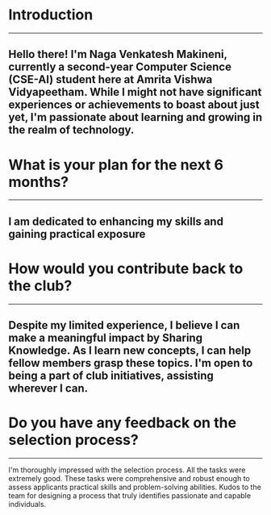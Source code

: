 # Introduction
---
Hello there! I'm Naga Venkatesh Makineni, currently a second-year Computer Science (CSE-AI) student here at Amrita Vishwa Vidyapeetham. While I might not have significant experiences or achievements to boast about just yet, I'm passionate about learning and growing in the realm of technology.
---
# What is your plan for the next 6 months?
---
I am dedicated to enhancing my skills and gaining practical exposure
---
# How would you contribute back to the club?
---
Despite my limited experience, I believe I can make a meaningful impact by Sharing Knowledge. As I learn new concepts, I can help fellow members grasp these topics. I'm open to being a part of club initiatives, assisting wherever I can.
---
# Do you have any feedback on the selection process? 
---
I'm thoroughly impressed with the selection process. All the tasks were extremely good. These tasks were comprehensive and robust enough to  assess applicants practical skills and problem-solving abilities. Kudos to the team for designing a process that truly identifies passionate and capable individuals.
   
